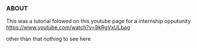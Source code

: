 ### ABOUT

This was a tutorial folowed on this youtube page for a internship opputunity
https://www.youtube.com/watch?v=9kRgVxULbag

other than that nothing to see here
